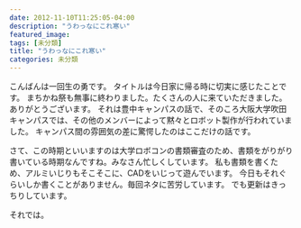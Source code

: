 ```yaml
---
date: 2012-11-10T11:25:05-04:00
description: "うわっなにこれ寒い"
featured_image: 
tags: [未分類]
title: "うわっなにこれ寒い"
categories: 未分類
---
```


こんばんは一回生の勇です。
タイトルは今日家に帰る時に切実に感じたことです。
まちかね祭も無事に終わりました。たくさんの人に来ていただきました。ありがとうございます。
それは豊中キャンパスの話で、そのころ大阪大学吹田キャンパスでは、その他のメンバーによって黙々とロボット製作が行われていました。
キャンパス間の雰囲気の差に驚愕したのはここだけの話です。
 
 
さて、この時期といいますのは大学ロボコンの書類審査のため、書類をがりがり書いている時期なんですね。みなさん忙しくしています。
私も書類を書くため、アルミいじりもそこそこに、CADをいじって遊んでいます。
今日もそれぐらいしか書くことがありません。毎回ネタに苦労しています。
でも更新はきっちりしています。
 
それでは。

